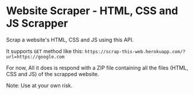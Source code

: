 # Website Scraper - HTML, CSS and JS Scrapper

Scrap a website's HTML, CSS and JS using this API.

It supports `GET` method like this:
```https://scrap-this-web.herokuapp.com/?url=https://google.com```

For now, All it does is respond with a ZIP file containing all the files (HTML, CSS and JS) of the scrapped website.

Note: Use at your own risk.
